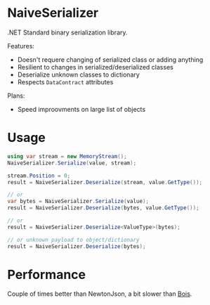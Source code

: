 NaiveSerializer
===============

.NET Standard binary serialization library.

Features:
+ Doesn't requere changing of serialized class or adding anything
+ Resilient to changes in serialized/deserialized classes
+ Deserialize unknown classes to dictionary
+ Respects `DataContract` attributes

Plans:
+ Speed improovments on large list of objects

Usage
=====

```csharp
using var stream = new MemoryStream();
NaiveSerializer.Serialize(value, stream);

stream.Position = 0;
result = NaiveSerializer.Deserialize(stream, value.GetType());

// or 
var bytes = NaiveSerializer.Serialize(value);
result = NaiveSerializer.Deserialize(bytes, value.GetType());

// or 
result = NaiveSerializer.Deserialize<ValueType>(bytes);

// or unknown payload to object/dictionary
result = NaiveSerializer.Deserialize(bytes);
```

Performance
===========

Couple of times better than NewtonJson, a bit slower than [Bois](https://github.com/salarcode/Bois).